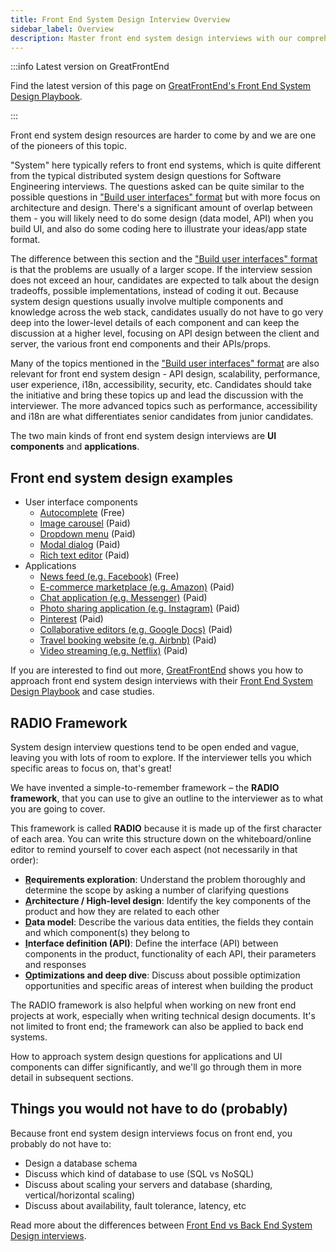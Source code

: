 ```yaml
---
title: Front End System Design Interview Overview
sidebar_label: Overview
description: Master front end system design interviews with our comprehensive guide. UI components, applications, RADIO framework + free examples included.
---
```


:::info Latest version on GreatFrontEnd

Find the latest version of this page on [GreatFrontEnd's Front End System Design Playbook](https://www.greatfrontend.com/front-end-system-design-playbook/introduction?utm_source=frontendinterviewhandbook&utm_medium=referral&gnrs=frontendinterviewhandbook).

:::

Front end system design resources are harder to come by and we are one of the pioneers of this topic.

"System" here typically refers to front end systems, which is quite different from the typical distributed system design questions for Software Engineering interviews. The questions asked can be quite similar to the possible questions in ["Build user interfaces" format](./build-front-end-user-interfaces.md) but with more focus on architecture and design. There's a significant amount of overlap between them - you will likely need to do some design (data model, API) when you build UI, and also do some coding here to illustrate your ideas/app state format.

The difference between this section and the ["Build user interfaces" format](./build-front-end-user-interfaces.md) is that the problems are usually of a larger scope. If the interview session does not exceed an hour, candidates are expected to talk about the design tradeoffs, possible implementations, instead of coding it out. Because system design questions usually involve multiple components and knowledge across the web stack, candidates usually do not have to go very deep into the lower-level details of each component and can keep the discussion at a higher level, focusing on API design between the client and server, the various front end components and their APIs/props.

Many of the topics mentioned in the ["Build user interfaces" format](./build-front-end-user-interfaces.md) are also relevant for front end system design - API design, scalability, performance, user experience, i18n, accessibility, security, etc. Candidates should take the initiative and bring these topics up and lead the discussion with the interviewer. The more advanced topics such as performance, accessibility and i18n are what differentiates senior candidates from junior candidates.

The two main kinds of front end system design interviews are **UI components** and **applications**.

## Front end system design examples

- User interface components
  - [Autocomplete](https://www.greatfrontend.com/questions/system-design/autocomplete?utm_source=frontendinterviewhandbook&utm_medium=referral&gnrs=frontendinterviewhandbook) (Free)
  - [Image carousel](https://www.greatfrontend.com/questions/system-design/image-carousel?utm_source=frontendinterviewhandbook&utm_medium=referral&gnrs=frontendinterviewhandbook) (Paid)
  - [Dropdown menu](https://www.greatfrontend.com/questions/system-design/dropdown-menu?utm_source=frontendinterviewhandbook&utm_medium=referral&gnrs=frontendinterviewhandbook) (Paid)
  - [Modal dialog](https://www.greatfrontend.com/questions/system-design/modal-dialog?utm_source=frontendinterviewhandbook&utm_medium=referral&gnrs=frontendinterviewhandbook) (Paid)
  - [Rich text editor](https://www.greatfrontend.com/questions/system-design/rich-text-editor?utm_source=frontendinterviewhandbook&utm_medium=referral&gnrs=frontendinterviewhandbook) (Paid)
- Applications
  - [News feed (e.g. Facebook)](https://www.greatfrontend.com/questions/system-design/news-feed-facebook?utm_source=frontendinterviewhandbook&utm_medium=referral&gnrs=frontendinterviewhandbook) (Free)
  - [E-commerce marketplace (e.g. Amazon)](https://www.greatfrontend.com/questions/system-design/e-commerce-amazon?utm_source=frontendinterviewhandbook&utm_medium=referral&gnrs=frontendinterviewhandbook) (Paid)
  - [Chat application (e.g. Messenger)](https://www.greatfrontend.com/questions/system-design/chat-application-messenger?utm_source=frontendinterviewhandbook&utm_medium=referral&gnrs=frontendinterviewhandbook) (Paid)
  - [Photo sharing application (e.g. Instagram)](https://www.greatfrontend.com/questions/system-design/photo-sharing-instagram?utm_source=frontendinterviewhandbook&utm_medium=referral&gnrs=frontendinterviewhandbook) (Paid)
  - [Pinterest](https://www.greatfrontend.com/questions/system-design/pinterest?utm_source=frontendinterviewhandbook&utm_medium=referral&gnrs=frontendinterviewhandbook) (Paid)
  - [Collaborative editors (e.g. Google Docs)](https://www.greatfrontend.com/questions/system-design/collaborative-editor-google-docs?utm_source=frontendinterviewhandbook&utm_medium=referral&gnrs=frontendinterviewhandbook) (Paid)
  - [Travel booking website (e.g. Airbnb)](https://www.greatfrontend.com/questions/system-design/travel-booking-airbnb?utm_source=frontendinterviewhandbook&utm_medium=referral&gnrs=frontendinterviewhandbook) (Paid)
  - [Video streaming (e.g. Netflix)](https://www.greatfrontend.com/questions/system-design/video-streaming-netflix?utm_source=frontendinterviewhandbook&utm_medium=referral&gnrs=frontendinterviewhandbook) (Paid)

If you are interested to find out more, [GreatFrontEnd](https://www.greatfrontend.com?utm_source=frontendinterviewhandbook&utm_medium=referral&gnrs=frontendinterviewhandbook) shows you how to approach front end system design interviews with their [Front End System Design Playbook](https://www.greatfrontend.com/front-end-system-design-playbook?utm_source=frontendinterviewhandbook&utm_medium=referral&gnrs=frontendinterviewhandbook) and case studies.

## RADIO Framework

System design interview questions tend to be open ended and vague, leaving you with lots of room to explore. If the interviewer tells you which specific areas to focus on, that's great!

We have invented a simple-to-remember framework – the **RADIO framework**, that you can use to give an outline to the interviewer as to what you are going to cover.

This framework is called **RADIO** because it is made up of the first character of each area. You can write this structure down on the whiteboard/online editor to remind yourself to cover each aspect (not necessarily in that order):

- **<u>R</u>equirements exploration**: Understand the problem thoroughly and determine the scope by asking a number of clarifying questions
- **<u>A</u>rchitecture / High-level design**: Identify the key components of the product and how they are related to each other
- **<u>D</u>ata model**: Describe the various data entities, the fields they contain and which component(s) they belong to
- **<u>I</u>nterface definition (API)**: Define the interface (API) between components in the product, functionality of each API, their parameters and responses
- **<u>O</u>ptimizations and deep dive**: Discuss about possible optimization opportunities and specific areas of interest when building the product

The RADIO framework is also helpful when working on new front end projects at work, especially when writing technical design documents. It's not limited to front end; the framework can also be applied to back end systems.

How to approach system design questions for applications and UI components can differ significantly, and we'll go through them in more detail in subsequent sections.

## Things you would not have to do (probably)

Because front end system design interviews focus on front end, you probably do not have to:

- Design a database schema
- Discuss which kind of database to use (SQL vs NoSQL)
- Discuss about scaling your servers and database (sharding, vertical/horizontal scaling)
- Discuss about availability, fault tolerance, latency, etc

Read more about the differences between [Front End vs Back End System Design interviews](/blog/front-end-vs-back-end-system-design-interviews/#differences).
